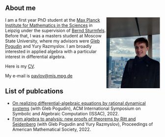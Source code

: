 ## About me

<img align="right" width="174" height="230" src="docs/assets/images/PH.jpg">

I am a first year PhD student at the [Max Planck Institute for Mathematics in the Sciences](https://www.mis.mpg.de/) in Leipzig under the supervision of [Bernd Sturmfels](https://math.berkeley.edu/~bernd/). Before that, I was a masters student at Moscow State University, where my advisors were [Gleb Pogudin](http://www.lix.polytechnique.fr/Labo/Gleb.POGUDIN/) and Yury Razmyslov. I am broadly interested in applied algebra with a particular interest in differential algebra.



Here is my [CV](https://dmmpavlov.github.io/CV_Pavlov.pdf).

My e-mail is [pavlov@mis.mpg.de](mailto:pavlov@mis.mpg.de)

## List of publcations
* [On realizing differential-algebraic equations by rational dynamical systems](https://doi.org/10.1145/3476446.3535492) (with Gleb Pogudin), ACM International Symposium on Symbolic and Algebraic Computation
(ISSAC), 2022.
* [From algebra to analysis: new proofs of theorems by Ritt and Seidenberg](https://arxiv.org/abs/2107.03012) (with Gleb Pogudin and Yury Razmyslov), Proceedings of American Mathematical Society, 2022.
